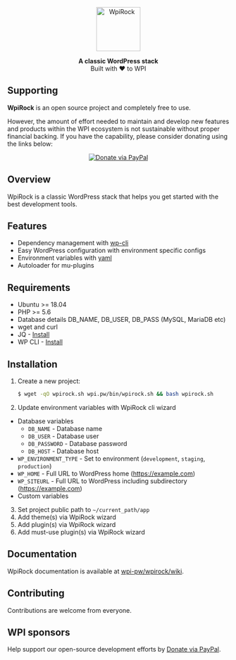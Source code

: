 <p align="center">
  <a href="https://wpi.pw/wpirock/">
    <img alt="WpiRock" src="/logo-wpi.svg" height="100">
  </a>
</p>

<p align="center">
  <strong>A classic WordPress stack</strong>
  <br />
  Built with ❤ to WPI️
</p>

## Supporting

**WpiRock** is an open source project and completely free to use.

However, the amount of effort needed to maintain and develop new features and products within the WPI ecosystem is not sustainable without proper financial backing. If you have the capability, please consider donating using the links below:

<div align="center">

[![Donate via PayPal](https://img.shields.io/badge/donate-paypal-blue.svg?style=flat-square&logo=paypal)](https://www.paypal.me/cdkdev)

</div>

## Overview

WpiRock is a classic WordPress stack that helps you get started with the best development tools.

## Features

- Dependency management with [wp-cli](https://wp-cli.org)
- Easy WordPress configuration with environment specific configs
- Environment variables with [yaml](https://en.wikipedia.org/wiki/YAML)
- Autoloader for mu-plugins

## Requirements

- Ubuntu >= 18.04
- PHP >= 5.6
- Database details DB_NAME, DB_USER, DB_PASS (MySQL, MariaDB etc) 
- wget and curl
- JQ - [Install](https://stedolan.github.io/jq/download/)
- WP CLI - [Install](https://make.wordpress.org/cli/handbook/guides/installing/)

## Installation

1. Create a new project:
   ```sh
   $ wget -qO wpirock.sh wpi.pw/bin/wpirock.sh && bash wpirock.sh
   ```
2. Update environment variables with WpiRock cli wizard
- Database variables
  - `DB_NAME` - Database name
  - `DB_USER` - Database user
  - `DB_PASSWORD` - Database password
  - `DB_HOST` - Database host
- `WP_ENVIRONMENT_TYPE` - Set to environment (`development`, `staging`, `production`)
- `WP_HOME` - Full URL to WordPress home (https://example.com)
- `WP_SITEURL` - Full URL to WordPress including subdirectory (https://example.com)
- Custom variables
3. Set project public path to `~/current_path/app`
4. Add theme(s) via WpiRock wizard
5. Add plugin(s) via WpiRock wizard
6. Add must-use plugin(s) via WpiRock wizard

## Documentation

WpiRock documentation is available at [wpi-pw/wpirock/wiki](https://github.com/wpi-pw/wpirock/wiki).

## Contributing

Contributions are welcome from everyone.

## WPI sponsors

Help support our open-source development efforts by [Donate via PayPal](https://www.paypal.me/cdkdev).
